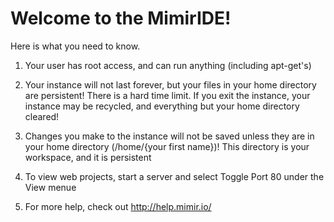 # Welcome to the MimirIDE!

Here is what you need to know.

1. Your user has root access, and can run anything (including apt-get's)

2. Your instance will not last forever, but your files in your home directory are persistent! There is a hard time limit. If you exit the instance, your instance may be recycled, and everything but your home directory cleared!

4. Changes you make to the instance will not be saved unless they are in your home directory (/home/{your first name})! This directory is your workspace, and it is persistent

5. To view web projects, start a server and select Toggle Port 80 under the View menue 

6. For more help, check out http://help.mimir.io/
